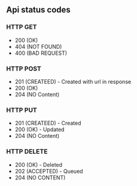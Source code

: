 ﻿## Api status codes
### HTTP GET
 - 200 (OK)
 - 404 (NOT FOUND)
 - 400 (BAD REQUEST)
 
### HTTP POST
 - 201 (CREATEED) - Created with url in response
 - 200 (OK)
 - 204 (NO Content)
 
### HTTP PUT
 - 201 (CREATEED) - Created
 - 200 (OK) - Updated
 - 204 (NO Content)
 
### HTTP DELETE
 - 200 (OK) - Deleted
 - 202 (ACCEPTED) - Queued
 - 204 (NO CONTENT)